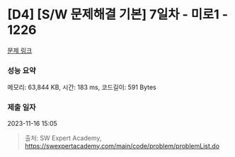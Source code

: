 # [D4] [S/W 문제해결 기본] 7일차 - 미로1 - 1226 

[문제 링크](https://swexpertacademy.com/main/code/problem/problemDetail.do?contestProbId=AV14vXUqAGMCFAYD) 

### 성능 요약

메모리: 63,844 KB, 시간: 183 ms, 코드길이: 591 Bytes

### 제출 일자

2023-11-16 15:05



> 출처: SW Expert Academy, https://swexpertacademy.com/main/code/problem/problemList.do